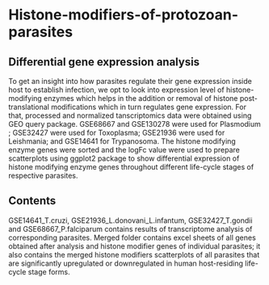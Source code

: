 # Histone-modifiers-of-protozoan-parasites
## Differential gene expression analysis
To get an insight into how parasites regulate their gene expression inside host to establish infection, we opt to look into expression level of histone-modifying enzymes which helps in the addition or removal of histone post-translational modifications which in turn regulates gene expression. For that, processed and normalized tanscriptomics data were obtained using GEO query package. GSE68667 and GSE130278 were used for Plasmodium ; GSE32427 were used for Toxoplasma; GSE21936 were used for Leishmania; and GSE14641 for Trypanosoma. The histone modifying enzyme genes were sorted and the logFc value were used to prepare scatterplots using ggplot2 package to show differential expression of histone modifying enzyme genes throughout different life-cycle stages of respective parasites. 

## Contents
GSE14641_T.cruzi, GSE21936_L.donovani_L.infantum, GSE32427_T.gondii and GSE68667_P.falciparum contains results of transcriptome analysis of corresponding parasites. Merged folder contains excel sheets of all genes obtained after analysis and histone modifier genes of individual parasites; it also contains the merged histone modifiers scatterplots of all parasites that are significantly upregulated or downregulated in human host-residing life-cycle stage forms.
